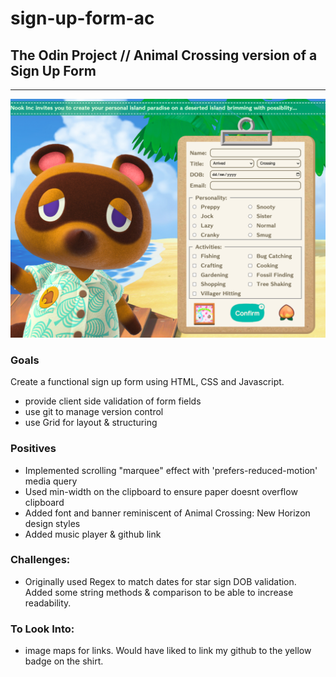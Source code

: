 # sign-up-form-ac
## The Odin Project // Animal Crossing version of a Sign Up Form
---
![screenshot Animal Crossing Sign Up Form](/Screen%20Shot%202022-06-25%20at%201.46.22%20pm.png)

### **Goals** 
Create a functional sign up form using HTML, CSS and Javascript. 

- provide client side validation of form fields 
- use git to manage version control
- use Grid for layout & structuring

### **Positives**
- Implemented scrolling "marquee" effect with 'prefers-reduced-motion' media query
- Used min-width on the clipboard to ensure paper doesnt overflow clipboard
- Added font and banner reminiscent of Animal Crossing: New Horizon design styles
- Added music player & github link

### **Challenges:**
- Originally used Regex to match dates for star sign DOB validation. Added some string methods & comparison to be able to increase readability.


### **To Look Into:**
- image maps for links. Would have liked to link my github to the yellow badge on the shirt. 
